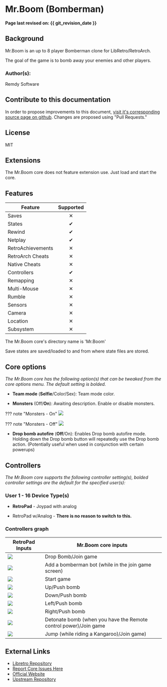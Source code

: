 # Mr.Boom (Bomberman)

**Page last revised on: {{ git_revision_date }}**

## Background

Mr.Boom is an up to 8 player Bomberman clone for LibRetro/RetroArch.

The goal of the game is to bomb away your enemies and other players.

### Author(s):

Remdy Software 

## Contribute to this documentation

In order to propose improvements to this document, [visit it's corresponding source page on github](https://github.com/libretro/docs/tree/master/docs/library/mr_boom.md). Changes are proposed using "Pull Requests."

## License

MIT

## Extensions

The Mr.Boom core does not feature extension use. Just load and start the core.

## Features

| Feature           | Supported |
|-------------------|:---------:|
| Saves             | ✕         |
| States            | ✔         |
| Rewind            | ✔         |
| Netplay           | ✔         |
| RetroAchievements | ✕         |
| RetroArch Cheats  | ✕         |
| Native Cheats     | ✕         |
| Controllers       | ✔         |
| Remapping         | ✕         |
| Multi-Mouse       | ✕         |
| Rumble            | ✕         |
| Sensors           | ✕         |
| Camera            | ✕         |
| Location          | ✕         |
| Subsystem         | ✕         |

The Mr.Boom core's directory name is 'Mr.Boom'

Save states are saved/loaded to and from where state files are stored. 

## Core options

*The Mr.Boom core has the following option(s) that can be tweaked from the core options menu. The default setting is bolded.*

- **Team mode** (**Selfie**/Color/Sex): Team mode color.

- **Monsters** (Off/**On**): Awaiting description. Enable or disable monsters.

??? note "Monsters - On"
	![](/image/core/mr_boommonsters_on.png)
	
??? note "Monsters - Off"
	![](/image/core/mr_boommonsters_off.png)	

- **Drop bomb autofire** (**Off**/On): Enables Drop bomb autofire mode. Holding down the Drop bomb button will repeatedly use the Drop bomb action. (Potentially useful when used in conjunction with certain powerups)

## Controllers

*The Mr.Boom core supports the following controller setting(s), bolded controller settings are the default for the specified user(s):*

### User 1 - 16 Device Type(s)

* **RetroPad** - Joypad with analog

* RetroPad w/Analog - **There is no reason to switch to this.**

### Controllers graph

| RetroPad Inputs                                | Mr.Boom core inputs |
|------------------------------------------------|---------------------|
| ![](/image/retropad/retro_b.png)             | Drop Bomb/Join game                         |
| ![](/image/retropad/retro_select.png)        | Add a bomberman bot (while in the join game screen)                         |
| ![](/image/retropad/retro_start.png)         | Start game                         |
| ![](/image/retropad/retro_dpad_up.png)       | Up/Push bomb                         |
| ![](/image/retropad/retro_dpad_down.png)     | Down/Push bomb                         |
| ![](/image/retropad/retro_dpad_left.png)     | Left/Push bomb                         |
| ![](/image/retropad/retro_dpad_right.png)    | Right/Push bomb                         |
| ![](/image/retropad/retro_a.png)             | Detonate bomb (when you have the Remote control power)/Join game                         |
| ![](/image/retropad/retro_x.png)             | Jump (while riding a Kangaroo)/Join game)                         |

## External Links

* [Libretro Repository](https://github.com/libretro/mrboom-libretro)
* [Report Core Issues Here](https://github.com/libretro/libretro-meta)
* [Official Website](http://mrboom.mumblecore.org/)
* [Upstream Repository](https://github.com/Javanaise/mrboom-libretro)